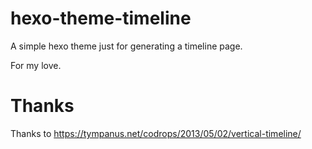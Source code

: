 # hexo-theme-timeline

A simple hexo theme just for generating a timeline page.

​F​o​r​ ​m​y love​.

# Thanks

Thanks to https://tympanus.net/codrops/2013/05/02/vertical-timeline/
